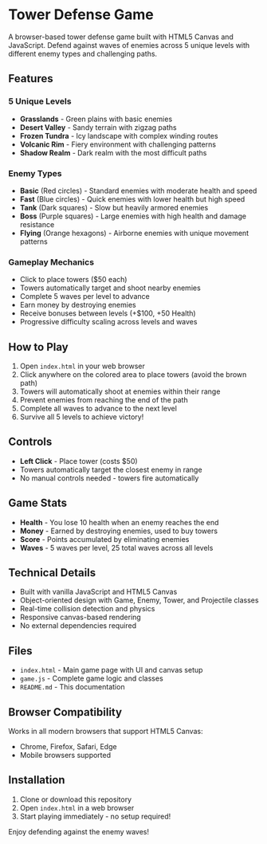 # Tower Defense Game

A browser-based tower defense game built with HTML5 Canvas and JavaScript. Defend against waves of enemies across 5 unique levels with different enemy types and challenging paths.

## Features

### 5 Unique Levels
- **Grasslands** - Green plains with basic enemies
- **Desert Valley** - Sandy terrain with zigzag paths
- **Frozen Tundra** - Icy landscape with complex winding routes
- **Volcanic Rim** - Fiery environment with challenging patterns
- **Shadow Realm** - Dark realm with the most difficult paths

### Enemy Types
- **Basic** (Red circles) - Standard enemies with moderate health and speed
- **Fast** (Blue circles) - Quick enemies with lower health but high speed
- **Tank** (Dark squares) - Slow but heavily armored enemies
- **Boss** (Purple squares) - Large enemies with high health and damage resistance
- **Flying** (Orange hexagons) - Airborne enemies with unique movement patterns

### Gameplay Mechanics
- Click to place towers ($50 each)
- Towers automatically target and shoot nearby enemies
- Complete 5 waves per level to advance
- Earn money by destroying enemies
- Receive bonuses between levels (+$100, +50 Health)
- Progressive difficulty scaling across levels and waves

## How to Play

1. Open `index.html` in your web browser
2. Click anywhere on the colored area to place towers (avoid the brown path)
3. Towers will automatically shoot at enemies within their range
4. Prevent enemies from reaching the end of the path
5. Complete all waves to advance to the next level
6. Survive all 5 levels to achieve victory!

## Controls

- **Left Click** - Place tower (costs $50)
- Towers automatically target the closest enemy in range
- No manual controls needed - towers fire automatically

## Game Stats

- **Health** - You lose 10 health when an enemy reaches the end
- **Money** - Earned by destroying enemies, used to buy towers
- **Score** - Points accumulated by eliminating enemies
- **Waves** - 5 waves per level, 25 total waves across all levels

## Technical Details

- Built with vanilla JavaScript and HTML5 Canvas
- Object-oriented design with Game, Enemy, Tower, and Projectile classes
- Real-time collision detection and physics
- Responsive canvas-based rendering
- No external dependencies required

## Files

- `index.html` - Main game page with UI and canvas setup
- `game.js` - Complete game logic and classes
- `README.md` - This documentation

## Browser Compatibility

Works in all modern browsers that support HTML5 Canvas:
- Chrome, Firefox, Safari, Edge
- Mobile browsers supported

## Installation

1. Clone or download this repository
2. Open `index.html` in a web browser
3. Start playing immediately - no setup required!

Enjoy defending against the enemy waves!